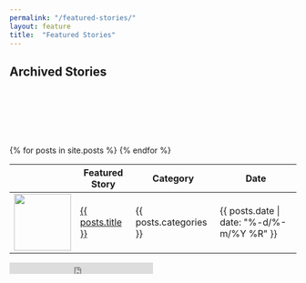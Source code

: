 ```yaml
---
permalink: "/featured-stories/"
layout: feature
title:  "Featured Stories"
---
```


<section class="bg-primary text-white" id="about" style="padding-bottom: 50px">
      <div class="container text-center">
        <h2 class="mb-4">Archived Stories</h2>
       </div>
</section>

<section id="featured-stories" style="padding-top: 50px">
      <div class="container">
        <div class="row">
          <div class="col-lg-10 mx-auto">
		 	<div style="overflow-x:auto;">	
                <table id="project" class="table table-striped table-bordered display responsive no-wrap" style="width:100%">
                    <thead>
                        <tr>
                            <th> </th>
                            <th>Featured Story</th>
                            <th>Category</th>
                            <th>Date</th>
                        </tr>
                    </thead>
                    <tbody>
                    {% for posts in site.posts %}
                        <tr>  
                            <td><a href="{{ posts.url }}"><img src="{{ posts.thumbnail }}" width="100px"></a></td>
                            <td><a href="{{ posts.url }}">{{ posts.title }}</a></td>
                            <td>{{ posts.categories }}</td>
                            <td>{{ posts.date | date: "%-d/%-m/%Y %R" }}</td>            
                        </tr>
                    {% endfor %}
                    </tbody>
                </table>
            </div>
		  </div>
		 </div>
		</div>
    </section>
        <iframe width="50%" height="20" scrolling="no" frameborder="no" allow="autoplay" src="https://w.soundcloud.com/player/?url=https%3A//api.soundcloud.com/tracks/562846005%3Fsecret_token%3Ds-2Tvto&color=%23ff5500&inverse=false&auto_play=false&show_user=true"></iframe>
   